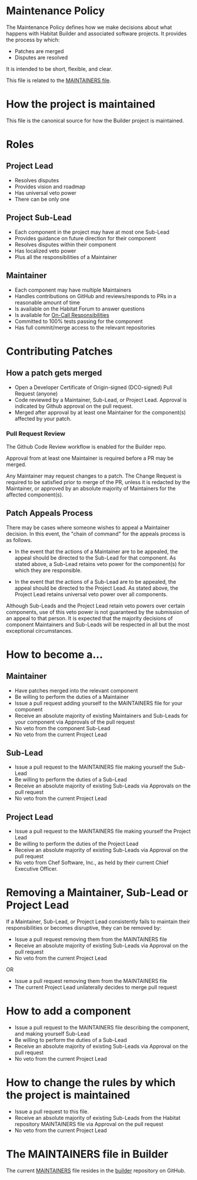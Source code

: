 
# Maintenance Policy

The Maintenance Policy defines how we make decisions about what happens with
Habitat Builder and associated software projects. It provides the process by which:

* Patches are merged
* Disputes are resolved

It is intended to be short, flexible, and clear.

This file is related to the [MAINTAINERS
file](https://github.com/habitat-sh/builder/blob/master/MAINTAINERS.md).

# How the project is maintained

This file is the canonical source for how the Builder project is maintained.

# Roles

## Project Lead

* Resolves disputes
* Provides vision and roadmap
* Has universal veto power
* There can be only one

## Project Sub-Lead

* Each component in the project may have at most one Sub-Lead
* Provides guidance on future direction for their component
* Resolves disputes within their component
* Has localized veto power
* Plus all the responsibilities of a Maintainer

## Maintainer

* Each component may have multiple Maintainers
* Handles contributions on GitHub and reviews/responds to PRs in a reasonable amount of time
* Is available on the Habitat Forum to answer questions
* Is available for [On-Call Responsibilities](https://forums.habitat.sh/t/on-call-engineering-duties/626)
* Committed to 100% tests passing for the component
* Has full commit/merge access to the relevant repositories

# Contributing Patches

## How a patch gets merged

* Open a Developer Certificate of Origin-signed (DCO-signed) Pull Request
  (anyone)
* Code reviewed by a Maintainer, Sub-Lead, or Project Lead. Approval is
  indicated by Github approval on the pull request.
* Merged after approval by at least one Maintainer for the component(s)
  affected by your patch.

### Pull Request Review

The Github Code Review workflow is enabled for the Builder repo.

Approval from at least one Maintainer is required before a PR may be merged.

Any Maintainer may request changes to a patch. The Change Request is required to
be satisfied prior to merge of the PR, unless it is redacted by the Maintainer,
or approved by an absolute majority of Maintainers for the affected
component(s).

## Patch Appeals Process

There may be cases where someone wishes to appeal a Maintainer decision. In this
event, the "chain of command" for the appeals process is as follows.

* In the event that the actions of a Maintainer are to be appealed, the appeal
  should be directed to the Sub-Lead for that component. As stated above, a
  Sub-Lead retains veto power for the component(s) for which they are
  responsible.

* In the event that the actions of a Sub-Lead are to be appealed, the appeal
  should be directed to the Project Lead. As stated above, the Project Lead
  retains universal veto power over all components.

Although Sub-Leads and the Project Lead retain veto powers over certain
components, use of this veto power is not guaranteed by the submission of an
appeal to that person. It is expected that the majority decisions of component
Maintainers and Sub-Leads will be respected in all but the most exceptional
circumstances.

# How to become a...

## Maintainer

* Have patches merged into the relevant component
* Be willing to perform the duties of a Maintainer
* Issue a pull request adding yourself to the MAINTAINERS file for your
  component
* Receive an absolute majority of existing Maintainers and Sub-Leads for your
  component via Approvals of the pull request
* No veto from the component Sub-Lead
* No veto from the current Project Lead

## Sub-Lead

* Issue a pull request to the MAINTAINERS file making yourself the Sub-Lead
* Be willing to perform the duties of a Sub-Lead
* Receive an absolute majority of existing Sub-Leads via Approvals on the pull
  request
* No veto from the current Project Lead

## Project Lead

* Issue a pull request to the MAINTAINERS file making yourself the Project Lead
* Be willing to perform the duties of the Project Lead
* Receive an absolute majority of existing Sub-Leads via Approval on the pull
  request
* No veto from Chef Software, Inc., as held by their current Chief Executive
  Officer.

# Removing a Maintainer, Sub-Lead or Project Lead

If a Maintainer, Sub-Lead, or Project Lead consistently fails to maintain
their responsibilities or becomes disruptive, they can be removed by:

* Issue a pull request removing them from the MAINTAINERS file
* Receive an absolute majority of existing Sub-Leads via Approval on the pull
  request
* No veto from the current Project Lead

OR

* Issue a pull request removing them from the MAINTAINERS file
* The current Project Lead unilaterally decides to merge pull request

# How to add a component

* Issue a pull request to the MAINTAINERS file describing the component, and
  making yourself Sub-Lead
* Be willing to perform the duties of a Sub-Lead
* Receive an absolute majority of existing Sub-Leads via Approval on the pull
  request
* No veto from the current Project Lead

# How to change the rules by which the project is maintained

* Issue a pull request to this file.
* Receive an absolute majority of existing Sub-Leads from the Habitat
  repository MAINTAINERS file via Approval on the pull request
* No veto from the current Project Lead

# The MAINTAINERS file in Builder

The current
[MAINTAINERS](https://github.com/habitat-sh/builder/blob/master/MAINTAINERS.md)
file resides in the [builder](https://github.com/habitat-sh/builder/) repository
on GitHub.

